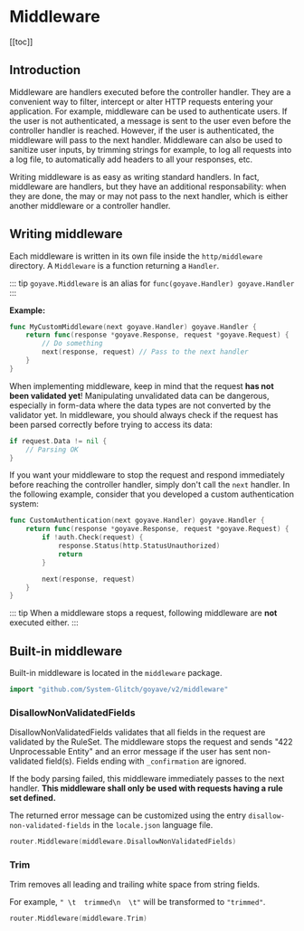 # Middleware

[[toc]]

## Introduction

Middleware are handlers executed before the controller handler. They are a convenient way to filter, intercept or alter HTTP requests entering your application. For example, middleware can be used to authenticate users. If the user is not authenticated, a message is sent to the user even before the controller handler is reached. However, if the user is authenticated, the middleware will pass to the next handler. Middleware can also be used to sanitize user inputs, by trimming strings for example, to log all requests into a log file, to automatically add headers to all your responses, etc.

Writing middleware is as easy as writing standard handlers. In fact, middleware are handlers, but they have an additional responsability: when they are done, the may or may not pass to the next handler, which is either another middleware or a controller handler.

## Writing middleware

Each middleware is written in its own file inside the `http/middleware` directory. A `Middleware` is a function returning a `Handler`.

::: tip
`goyave.Middleware` is an alias for `func(goyave.Handler) goyave.Handler`
:::

**Example:**
``` go
func MyCustomMiddleware(next goyave.Handler) goyave.Handler {
	return func(response *goyave.Response, request *goyave.Request) {
        // Do something
        next(response, request) // Pass to the next handler
    }
}
```

When implementing middleware, keep in mind that the request **has not been validated yet**! Manipulating unvalidated data can be dangerous, especially in form-data where the data types are not converted by the validator yet. In middleware, you should always check if the request has been parsed correctly before trying to access its data:
``` go
if request.Data != nil {
    // Parsing OK
}
```

If you want your middleware to stop the request and respond immediately before reaching the controller handler, simply don't call the `next` handler. In the following example, consider that you developed a custom authentication system:
``` go
func CustomAuthentication(next goyave.Handler) goyave.Handler {
	return func(response *goyave.Response, request *goyave.Request) {
        if !auth.Check(request) {
            response.Status(http.StatusUnauthorized)
            return
        }

        next(response, request)
    }
}
```

::: tip
When a middleware stops a request, following middleware are **not** executed either.
:::

## Built-in middleware

Built-in middleware is located in the `middleware` package.
``` go
import "github.com/System-Glitch/goyave/v2/middleware"
```

### DisallowNonValidatedFields

DisallowNonValidatedFields validates that all fields in the request are validated by the RuleSet. The middleware stops the request and sends "422 Unprocessable Entity" and an error message if the user has sent non-validated field(s). Fields ending with `_confirmation` are ignored.

If the body parsing failed, this middleware immediately passes to the next handler. **This middleware shall only be used with requests having a rule set defined.**

The returned error message can be customized using the entry `disallow-non-validated-fields` in the `locale.json` language file.

```go
router.Middleware(middleware.DisallowNonValidatedFields)
```

### Trim

<p><Badge text="Since v2.0.0"/></p>

Trim removes all leading and trailing white space from string fields.

For example, `" \t  trimmed\n  \t"` will be transformed to `"trimmed"`.

```go
router.Middleware(middleware.Trim)
```
